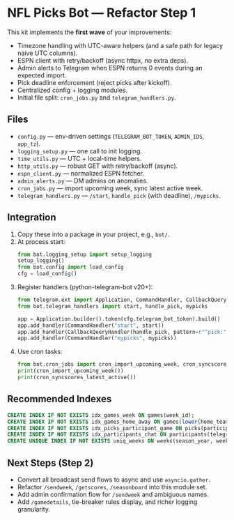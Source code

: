 
# NFL Picks Bot — Refactor Step 1

This kit implements the **first wave** of your improvements:

- Timezone handling with UTC-aware helpers (and a safe path for legacy naive UTC columns).
- ESPN client with retry/backoff (async httpx, no extra deps).
- Admin alerts to Telegram when ESPN returns 0 events during an expected import.
- Pick deadline enforcement (reject picks after kickoff).
- Centralized config + logging modules.
- Initial file split: `cron_jobs.py` and `telegram_handlers.py`.

## Files

- `config.py` — env-driven settings (`TELEGRAM_BOT_TOKEN`, `ADMIN_IDS`, `app_tz`).
- `logging_setup.py` — one call to init logging.
- `time_utils.py` — UTC + local-time helpers.
- `http_utils.py` — robust GET with retry/backoff (async).
- `espn_client.py` — normalized ESPN fetcher.
- `admin_alerts.py` — DM admins on anomalies.
- `cron_jobs.py` — import upcoming week, sync latest active week.
- `telegram_handlers.py` — `/start`, `handle_pick` (with deadline), `/mypicks`.

## Integration

1. Copy these into a package in your project, e.g., `bot/`.
2. At process start:
   ```python
   from bot.logging_setup import setup_logging
   setup_logging()
   from bot.config import load_config
   cfg = load_config()
   ```
3. Register handlers (python-telegram-bot v20+):
   ```python
   from telegram.ext import Application, CommandHandler, CallbackQueryHandler
   from bot.telegram_handlers import start, handle_pick, mypicks

   app = Application.builder().token(cfg.telegram_bot_token).build()
   app.add_handler(CommandHandler("start", start))
   app.add_handler(CallbackQueryHandler(handle_pick, pattern=r"^pick:"))
   app.add_handler(CommandHandler("mypicks", mypicks))
   ```
4. Use cron tasks:
   ```python
   from bot.cron_jobs import cron_import_upcoming_week, cron_syncscores_latest_active
   print(cron_import_upcoming_week())
   print(cron_syncscores_latest_active())
   ```

## Recommended Indexes

```sql
CREATE INDEX IF NOT EXISTS idx_games_week ON games(week_id);
CREATE INDEX IF NOT EXISTS idx_games_home_away ON games(lower(home_team), lower(away_team));
CREATE INDEX IF NOT EXISTS idx_picks_participant_game ON picks(participant_id, game_id);
CREATE INDEX IF NOT EXISTS idx_participants_chat ON participants(telegram_chat_id);
CREATE UNIQUE INDEX IF NOT EXISTS uniq_weeks ON weeks(season_year, week_number);
```

## Next Steps (Step 2)

- Convert all broadcast send flows to async and use `asyncio.gather`.
- Refactor `/sendweek`, `/getscores`, `/seasonboard` into this module set.
- Add admin confirmation flow for `/sendweek` and ambiguous names.
- Add `/gamedetails`, tie-breaker rules display, and richer logging granularity.
